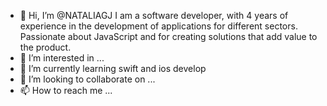 - 👋 Hi, I’m @NATALIAGJ
I am a software developer, with 4 years of experience in the development of applications for different sectors. Passionate about JavaScript and for creating solutions that add value to the product.
- 👀 I’m interested in ...
- 🌱 I’m currently learning swift and ios develop
- 💞️ I’m looking to collaborate on ...
- 📫 How to reach me ...

<!---
NATALIAGJ/NATALIAGJ is a ✨ special ✨ repository because its `README.md` (this file) appears on your GitHub profile.
You can click the Preview link to take a look at your changes.
--->
